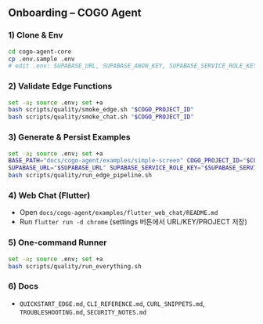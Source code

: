 ## Onboarding – COGO Agent

### 1) Clone & Env
```bash
cd cogo-agent-core
cp .env.sample .env
# edit .env: SUPABASE_URL, SUPABASE_ANON_KEY, SUPABASE_SERVICE_ROLE_KEY, COGO_PROJECT_ID
```

### 2) Validate Edge Functions
```bash
set -a; source .env; set +a
bash scripts/quality/smoke_edge.sh "$COGO_PROJECT_ID"
bash scripts/quality/smoke_chat.sh "$COGO_PROJECT_ID"
```

### 3) Generate & Persist Examples
```bash
set -a; source .env; set +a
BASE_PATH="docs/cogo-agent/examples/simple-screen" COGO_PROJECT_ID="$COGO_PROJECT_ID" \
SUPABASE_URL="$SUPABASE_URL" SUPABASE_SERVICE_ROLE_KEY="$SUPABASE_SERVICE_ROLE_KEY" \
bash scripts/quality/run_edge_pipeline.sh
```

### 4) Web Chat (Flutter)
- Open `docs/cogo-agent/examples/flutter_web_chat/README.md`
- Run `flutter run -d chrome` (settings 버튼에서 URL/KEY/PROJECT 저장)

### 5) One-command Runner
```bash
set -a; source .env; set +a
bash scripts/quality/run_everything.sh
```

### 6) Docs
- `QUICKSTART_EDGE.md`, `CLI_REFERENCE.md`, `CURL_SNIPPETS.md`, `TROUBLESHOOTING.md`, `SECURITY_NOTES.md`
